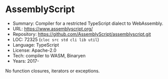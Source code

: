 # AssemblyScript

* Summary:    Compiler for a restricted TypeScript dialect to WebAssembly.
* URL:        https://www.assemblyscript.org/
* Repository: https://github.com/AssemblyScript/assemblyscript.git
* LOC:        72325 (`cloc src std cli lib util`)
* Language:   TypeScript
* License:    Apache-2.0
* Tech:       compiler to WASM, Binaryen
* Years:      2017-

No function closures, iterators or exceptions.
